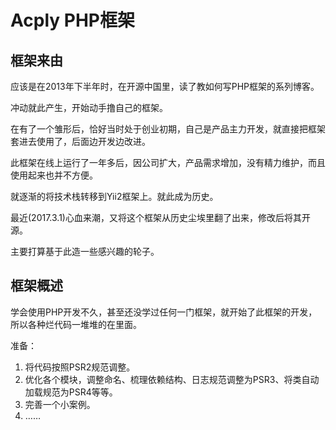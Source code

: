 Acply PHP框架
============

## 框架来由

应该是在2013年下半年时，在开源中国里，读了教如何写PHP框架的系列博客。

冲动就此产生，开始动手撸自己的框架。

在有了一个雏形后，恰好当时处于创业初期，自己是产品主力开发，就直接把框架套进去使用了，后面边开发边改进。

此框架在线上运行了一年多后，因公司扩大，产品需求增加，没有精力维护，而且使用起来也并不方便。

就逐渐的将技术栈转移到Yii2框架上。就此成为历史。

最近(2017.3.1)心血来潮，又将这个框架从历史尘埃里翻了出来，修改后将其开源。

主要打算基于此造一些感兴趣的轮子。

## 框架概述

学会使用PHP开发不久，甚至还没学过任何一门框架，就开始了此框架的开发，所以各种烂代码一堆堆的在里面。

准备：

1. 将代码按照PSR2规范调整。
2. 优化各个模块，调整命名、梳理依赖结构、日志规范调整为PSR3、将类自动加载规范为PSR4等等。
3. 完善一个小案例。
4. ……